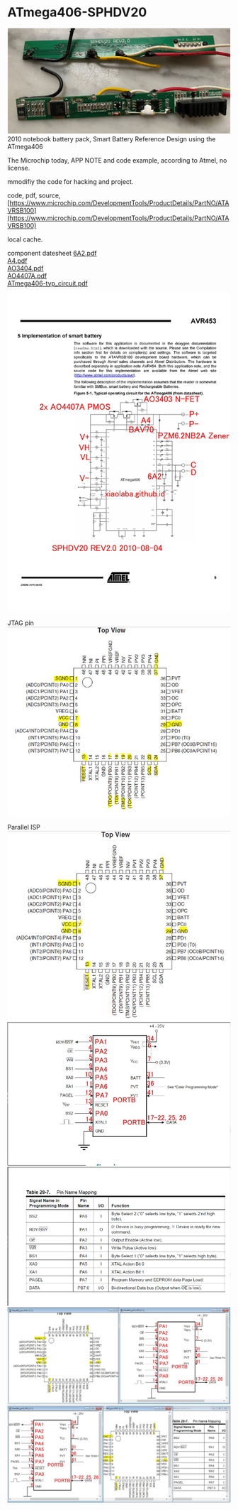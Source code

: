 # ATmega406-SPHDV20

![board.JPG](board.JPG)  
2010 notebook battery pack, Smart Battery Reference Design using the ATmega406

The Microchip today, APP NOTE and code example, according to Atmel, no license.

mmodifiy the code for hacking and project.

code, pdf, source, [https://www.microchip.com/DevelopmentTools/ProductDetails/PartNO/ATAVRSB100](https://www.microchip.com/DevelopmentTools/ProductDetails/PartNO/ATAVRSB100)

local cache.



component datesheet 
[6A2.pdf](6A2.pdf)  
[A4.pdf](A4.pdf)  
[AO3404.pdf](AO3404.pdf)  
[AO4407A.pdf](AO4407A.pdf)  
[ATmega406-typ_circuit.pdf](ATmega406-typ_circuit.pdf)  



![ATmega406-typ_circuit.jpg](ATmega406-typ_circuit.jpg)  

JTAG pin  
![ATmega406_JTAG_pin.JPG](ATmega406_JTAG_pin.JPG)  

Parallel ISP  
![Parallel_pin1.JPG](Parallel_pin1.JPG)    
![Parallel_pin2.JPG](Parallel_pin2.JPG)  
![Parallel_pin3.JPG](Parallel_pin3.JPG)  
![Parallel_pin4.JPG](Parallel_pin4.JPG)  
![Parallel_pin5.JPG](Parallel_pin5.JPG)  








